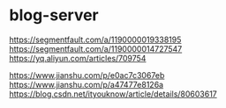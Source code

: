 # blog-server
<!-- nodejs jwt -->
https://segmentfault.com/a/1190000019338195
https://segmentfault.com/a/1190000014727547
https://yq.aliyun.com/articles/709754
<!-- 加密 -->
https://www.jianshu.com/p/e0ac7c3067eb
https://www.jianshu.com/p/a47477e8126a
https://blog.csdn.net/ityouknow/article/details/80603617